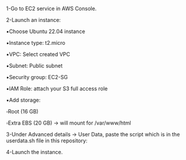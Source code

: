 1-Go to EC2 service in AWS Console.

2-Launch an instance:

▪️Choose Ubuntu 22.04 instance

▪️Instance type: t2.micro

▪️VPC: Select created VPC

▪️Subnet: Public subnet

▪️Security group: EC2-SG
 
▪️IAM Role: attach your S3 full access role

▪️Add storage:

▫️Root (16 GB)

▫️Extra EBS (20 GB) → will mount for /var/www/html

3-Under Advanced details → User Data, paste the script which is in the userdata.sh file in this repository:

4-Launch the instance.

